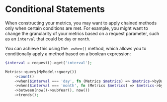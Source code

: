 # Conditional Statements

When constructing your metrics, you may want to apply chained methods only when certain conditions are met. 
For example, you might want to change the granularity of your metrics based on a request parameter, 
such as an `interval` that could be `day` or `month`.

You can achieve this using the `->when()` method, which allows you to conditionally apply a method based on a boolean expression:

```php
$interval = request()->get('interval');

Metrics::query(MyModel::query())
    ->count()
    ->when($interval === 'day', fn (Metrics $metrics) => $metrics->byDay())
    ->when($interval === 'month', fn (Metrics $metrics) => $metrics->byMonth())
    ->between(now()->subYear(), now())
    ->trends();
```
